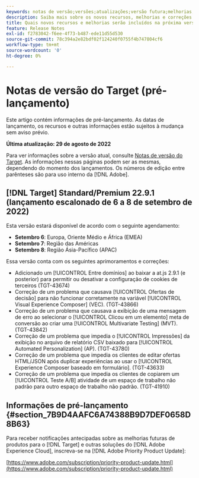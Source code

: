 ```yaml
---
keywords: notas de versão;versões;atualizações;versão futura;melhorias;novos recursos;correções;atualizações;pré-lançamento
description: Saiba mais sobre os novos recursos, melhorias e correções incluídos na próxima versão do Adobe Target, incluindo SDKs, APIs e bibliotecas JavaScript.
title: Quais novos recursos e melhorias serão incluídos na próxima versão?
feature: Release Notes
exl-id: f2783042-f6ee-4f73-b487-ede11d55d530
source-git-commit: 78c394a2e82bdf02f124240f0755f4b747804cf6
workflow-type: tm+mt
source-wordcount: '0'
ht-degree: 0%

---
```


# Notas de versão do Target (pré-lançamento)

Este artigo contém informações de pré-lançamento. As datas de lançamento, os recursos e outras informações estão sujeitos à mudança sem aviso prévio.

**Última atualização: 29 de agosto de 2022**

Para ver informações sobre a versão atual, consulte [Notas de versão do Target](release-notes.md). As informações nessas páginas podem ser as mesmas, dependendo do momento dos lançamentos. Os números de edição entre parênteses são para uso interno da [!DNL Adobe].

## [!DNL Target] Standard/Premium 22.9.1 (lançamento escalonado de 6 a 8 de setembro de 2022)

Esta versão estará disponível de acordo com o seguinte agendamento:

* **Setembro 6**: Europa, Oriente Médio e África (EMEA)
* **Setembro 7**: Região das Américas
* **Setembro 8**: Região Ásia-Pacífico (APAC)

Essa versão conta com os seguintes aprimoramentos e correções:

* Adicionado um [!UICONTROL Entre domínios] ao baixar a at.js 2.9.1 (e posterior) para permitir ou desativar a configuração de cookies de terceiros (TGT-43674)
* Correção de um problema que causava [!UICONTROL Ofertas de decisão] para não funcionar corretamente na variável [!UICONTROL Visual Experience Composer] (VEC). (TGT-43866)
* Correção de um problema que causava a exibição de uma mensagem de erro ao selecionar o [!UICONTROL Clicou em um elemento] meta de conversão ao criar uma [!UICONTROL Multivariate Testing] (MVT). (TGT-43842)
* Correção de um problema que impedia o [!UICONTROL Impressões] da exibição no arquivo de relatório CSV baixado para [!UICONTROL Automated Personalization] (AP). (TGT-43780)
* Correção de um problema que impedia os clientes de editar ofertas HTML/JSON após duplicar experiências ao usar o [!UICONTROL Experience Composer baseado em formulário]. (TGT-43633)
* Correção de um problema que impedia os clientes de copiarem um [!UICONTROL Teste A/B] atividade de um espaço de trabalho não padrão para outro espaço de trabalho não padrão. (TGT-41910)

## Informações de pré-lançamento {#section_7B9D4AAFC6A74388B9D7DEF0658D8B63}

Para receber notificações antecipadas sobre as melhorias futuras de produtos para o [!DNL Target] e outras soluções do [!DNL Adobe Experience Cloud], inscreva-se na [!DNL Adobe Priority Product Update]:

[https://www.adobe.com/subscription/priority-product-update.html](https://www.adobe.com/subscription/priority-product-update.html)
